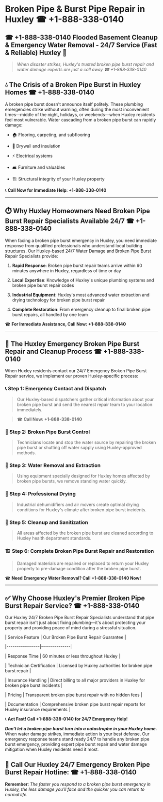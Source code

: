 # Broken Pipe & Burst Pipe Repair in Huxley ☎ +1-888-338-0140  
## ☎ +1-888-338-0140 Flooded Basement Cleanup & Emergency Water Removal - 24/7 Service (Fast & Reliable) Huxley 🚨  

> *When disaster strikes, Huxley's trusted broken pipe burst repair and water damage experts are just a call away ☎ +1-888-338-0140*  

## 💧 The Crisis of a Broken Pipe Burst in Huxley Homes ☎ +1-888-338-0140  

A broken pipe burst doesn't announce itself politely. These plumbing emergencies strike without warning, often during the most inconvenient times—middle of the night, holidays, or weekends—when Huxley residents feel most vulnerable. Water cascading from a broken pipe burst can rapidly damage:  

* 🏠 Flooring, carpeting, and subflooring  
* 🧱 Drywall and insulation  
* ⚡ Electrical systems  
* 🛋️ Furniture and valuables  
* 🏗️ Structural integrity of your Huxley property  

📞 **Call Now for Immediate Help: +1-888-338-0140**  

---  

## ⏱️ Why Huxley Homeowners Need Broken Pipe Burst Repair Specialists Available 24/7 ☎ +1-888-338-0140  

When facing a broken pipe burst emergency in Huxley, you need immediate response from qualified professionals who understand local building structures. Our Huxley-based 24/7 Water Damage and Broken Pipe Burst Repair Specialists provide:  

1. **Rapid Response**: Broken pipe burst repair teams arrive within 60 minutes anywhere in Huxley, regardless of time or day  
2. **Local Expertise**: Knowledge of Huxley's unique plumbing systems and broken pipe burst repair codes  
3. **Industrial Equipment**: Huxley's most advanced water extraction and drying technology for broken pipe burst repair  
4. **Complete Restoration**: From emergency cleanup to final broken pipe burst repairs, all handled by one team  

☎ **For Immediate Assistance, Call Now: +1-888-338-0140**  

---  

## 🔧 The Huxley Emergency Broken Pipe Burst Repair and Cleanup Process ☎ +1-888-338-0140  

When Huxley residents contact our 24/7 Emergency Broken Pipe Burst Repair service, we implement our proven Huxley-specific process:  

### 📞 Step 1: Emergency Contact and Dispatch  
> Our Huxley-based dispatchers gather critical information about your broken pipe burst and send the nearest repair team to your location immediately.  
> ☎ **Call Now: +1-888-338-0140**  

### 🚿 Step 2: Broken Pipe Burst Control  
> Technicians locate and stop the water source by repairing the broken pipe burst or shutting off water supply using Huxley-approved methods.  

### 🌊 Step 3: Water Removal and Extraction  
> Using equipment specially designed for Huxley homes affected by broken pipe bursts, we remove standing water quickly.  

### 💨 Step 4: Professional Drying  
> Industrial dehumidifiers and air movers create optimal drying conditions for Huxley's climate after broken pipe burst incidents.  

### 🧼 Step 5: Cleanup and Sanitization  
> All areas affected by the broken pipe burst are cleaned according to Huxley health department standards.  

### 🏗️ Step 6: Complete Broken Pipe Burst Repair and Restoration  
> Damaged materials are repaired or replaced to return your Huxley property to pre-damage condition after the broken pipe burst.  

☎ **Need Emergency Water Removal? Call +1-888-338-0140 Now!**  

---  

## ✅ Why Choose Huxley's Premier Broken Pipe Burst Repair Service? ☎ +1-888-338-0140  

Our Huxley 24/7 Broken Pipe Burst Repair Specialists understand that pipe burst repair isn't just about fixing plumbing—it's about protecting your property and providing peace of mind during a stressful situation.  

| Service Feature | Our Broken Pipe Burst Repair Guarantee |  
|-----------------|---------------|  
| Response Time | 60 minutes or less throughout Huxley |  
| Technician Certification | Licensed by Huxley authorities for broken pipe burst repair |  
| Insurance Handling | Direct billing to all major providers in Huxley for broken pipe burst incidents |  
| Pricing | Transparent broken pipe burst repair with no hidden fees |  
| Documentation | Comprehensive broken pipe burst repair reports for Huxley insurance requirements |  

📞 **Act Fast! Call +1-888-338-0140 for 24/7 Emergency Help!**  

***Don't let a broken pipe burst turn into a catastrophe in your Huxley home.*** When water damage strikes, immediate action is your best defense. Our emergency response teams stand ready 24/7 to handle any broken pipe burst emergency, providing expert pipe burst repair and water damage mitigation when Huxley residents need it most.  

## 📱 Call Our Huxley 24/7 Emergency Broken Pipe Burst Repair Hotline: ☎ +1-888-338-0140  

**Remember**: *The faster you respond to a broken pipe burst emergency in Huxley, the less damage you'll face and the quicker you can return to normal life.*